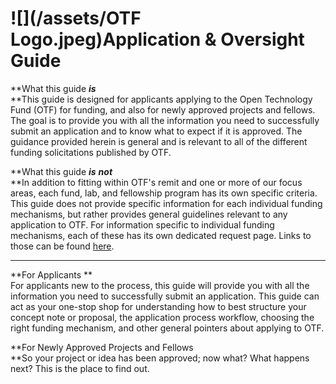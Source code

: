 # ![](/assets/OTF Logo.jpeg)Application & Oversight Guide

**What this guide **_**is**_**          
**This guide is designed for applicants applying to the Open Technology Fund \(OTF\) for funding, and also for newly approved projects and fellows. The goal is to provide you with all the information you need to successfully submit an application and to know what to expect if it is approved. The guidance provided herein is general and is relevant to all of the different funding solicitations published by OTF.

**What this guide **_**is**_** **_**not**_**          
**In addition to fitting within OTF's remit and one or more of our focus areas, each fund, lab, and fellowship program has its own specific criteria. This guide does not provide specific information for each individual funding mechanisms, but rather provides general guidelines relevant to any application to OTF. For information specific to individual funding mechanisms, each of these has its own dedicated request page. Links to those can be found [here](https://www.opentech.fund/requests).

---

**For Applicants **  
For applicants new to the process, this guide will provide you with all the information you need to successfully submit an application. This guide can act as your one-stop shop for understanding how to best structure your concept note or proposal, the application process workflow, choosing the right funding mechanism, and other general pointers about applying to OTF.

**For Newly Approved Projects and Fellows            
**So your project or idea has been approved; now what? What happens next? This is the place to find out.

